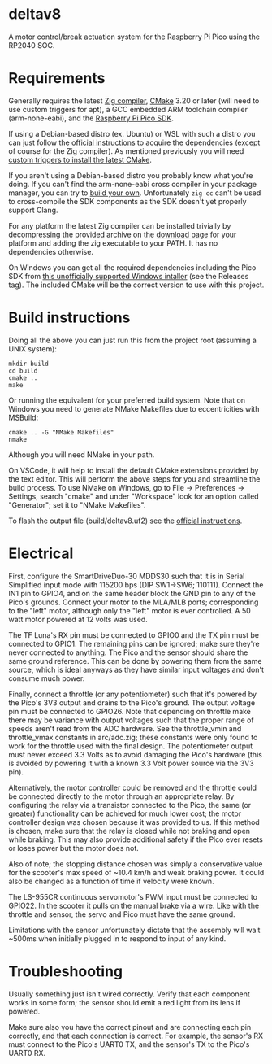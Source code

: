 # deltav8
A motor control/break actuation system for the Raspberry Pi Pico using the RP2040 SOC.

# Requirements
Generally requires the latest [Zig compiler](https://ziglang.org/download/), [CMake](https://cmake.org/download/) 3.20 or later (will need to use custom triggers for apt), a GCC embedded ARM toolchain compiler (arm-none-eabi), and the [Raspberry Pi Pico SDK](https://github.com/raspberrypi/pico-sdk).

If using a Debian-based distro (ex. Ubuntu) or WSL with such a distro you can just follow the [official instructions](https://datasheets.raspberrypi.com/pico/getting-started-with-pico.pdf) to acquire the dependencies (except of course for the Zig compiler). As mentioned previously you will need [custom triggers to install the latest CMake](https://askubuntu.com/questions/355565/how-do-i-install-the-latest-version-of-cmake-from-the-command-line).

If you aren't using a Debian-based distro you probably know what you're doing. If you can't find the arm-none-eabi cross compiler in your package manager, you can try to [build your own](https://wiki.osdev.org/GCC_Cross-Compiler). Unfortunately `zig cc` can't be used to cross-compile the SDK components as the SDK doesn't yet properly support Clang.

For any platform the latest Zig compiler can be installed trivially by decompressing the provided archive on the [download page](https://ziglang.org/download/) for your platform and adding the zig executable to your PATH. It has no dependencies otherwise.

On Windows you can get all the required dependencies including the Pico SDK from [this unofficially supported Windows intaller](https://github.com/ndabas/pico-setup-windows) (see the Releases tag). The included CMake will be the correct version to use with this project.

# Build instructions
Doing all the above you can just run this from the project root (assuming a UNIX system):

```
mkdir build
cd build
cmake ..
make
```

Or running the equivalent for your preferred build system.
Note that on Windows you need to generate NMake Makefiles due to eccentricities with MSBuild:

```
cmake .. -G "NMake Makefiles"
nmake
```

Although you will need NMake in your path.

On VSCode, it will help to install the default CMake extensions provided by the text editor. This will perform the above steps for you and streamline the build process. To use NMake on Windows, go to File -> Preferences -> Settings, search "cmake" and under "Workspace" look for an option called "Generator"; set it to "NMake Makefiles".

To flash the output file (build/deltav8.uf2) see the [official instructions](https://www.raspberrypi.com/documentation/microcontrollers/c_sdk.html).

# Electrical
First, configure the SmartDriveDuo-30 MDDS30 such that it is in Serial Simplified input mode with 115200 bps (DIP SW1->SW6; 110111). Connect the IN1 pin to GPIO4, and on the same header block the GND pin to any of the Pico's grounds. Connect your motor to the MLA/MLB ports; corresponding to the "left" motor, although only the "left" motor is ever controlled. A 50 watt motor powered at 12 volts was used.

The TF Luna's RX pin must be connected to GPIO0 and the TX pin must be connected to GPIO1. The remaining pins can be ignored; make sure they're never connected to anything. The Pico and the sensor should share the same ground reference. This can be done by powering them from the same source, which is ideal anyways as they have similar input voltages and don't consume much power.

Finally, connect a throttle (or any potentiometer) such that it's powered by the Pico's 3V3 output and drains to the Pico's ground. The output voltage pin must be connected to GPIO26. Note that depending on throttle make there may be variance with output voltages such that the proper range of speeds aren't read from the ADC hardware. See the throttle_vmin and throttle_vmax constants in arc/adc.zig; these constants were only found to work for the throttle used with the final design. The potentiometer output must never exceed 3.3 Volts as to avoid damaging the Pico's hardware (this is avoided by powering it with a known 3.3 Volt power source via the 3V3 pin).

Alternatively, the motor controller could be removed and the throttle could be connected directly to the motor through an appropriate relay. By configuring the relay via a transistor connected to the Pico, the same (or greater) functionality can be achieved for much lower cost; the motor controller design was chosen because it was provided to us. If this method is chosen, make sure that the relay is closed while not braking and open while braking. This may also provide additional safety if the Pico ever resets or loses power but the motor does not.

Also of note; the stopping distance chosen was simply a conservative value for the scooter's max speed of ~10.4 km/h and weak braking power. It could also be changed as a function of time if velocity were known.

The LS-955CR continuous servomotor's PWM input must be connected to GPIO22. In the scooter it pulls on the manual brake via a wire. Like with the throttle and sensor, the servo and Pico must have the same ground.

Limitations with the sensor unfortunately dictate that the assembly will wait ~500ms when initially plugged in to respond to input of any kind.

# Troubleshooting
Usually something just isn't wired correctly. Verify that each component works in some form; the sensor should emit a red light from its lens if powered.

Make sure also you have the correct pinout and are connecting each pin correctly, and that each connection is correct. For example, the sensor's RX must connect to the Pico's UART0 TX, and the sensor's TX to the Pico's UART0 RX.
